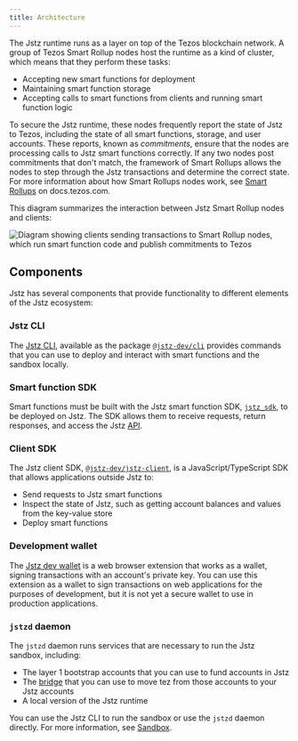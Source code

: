 ```yaml
---
title: Architecture
---
```


The Jstz runtime runs as a layer on top of the Tezos blockchain network.
A group of Tezos Smart Rollup nodes host the runtime as a kind of cluster, which means that they perform these tasks:

- Accepting new smart functions for deployment
- Maintaining smart function storage
- Accepting calls to smart functions from clients and running smart function logic

To secure the Jstz runtime, these nodes frequently report the state of Jstz to Tezos, including the state of all smart functions, storage, and user accounts.
These reports, known as _commitments_, ensure that the nodes are processing calls to Jstz smart functions correctly.
If any two nodes post commitments that don't match, the framework of Smart Rollups allows the nodes to step through the Jstz transactions and determine the correct state.
For more information about how Smart Rollups nodes work, see [Smart Rollups](https://docs.tezos.com/architecture/smart-rollups) on docs.tezos.com.

This diagram summarizes the interaction between Jstz Smart Rollup nodes and clients:

![Diagram showing clients sending transactions to Smart Rollup nodes, which run smart function code and publish commitments to Tezos](/img/architecture.png)

## Components

Jstz has several components that provide functionality to different elements of the Jstz ecosystem:

### Jstz CLI

The [Jstz CLI](/cli), available as the package [`@jstz-dev/cli`](https://www.npmjs.com/package/@jstz-dev/cli) provides commands that you can use to deploy and interact with smart functions and the sandbox locally.

### Smart function SDK

Smart functions must be built with the Jstz smart function SDK, [`jstz_sdk`](https://www.npmjs.com/package/jstz_sdk), to be deployed on Jstz.
The SDK allows them to receive requests, return responses, and access the Jstz [API](/api/).

### Client SDK

The Jstz client SDK, [`@jstz-dev/jstz-client`](https://www.npmjs.com/package/@jstz-dev/jstz-client), is a JavaScript/TypeScript SDK that allows applications outside Jstz to:

- Send requests to Jstz smart functions
- Inspect the state of Jstz, such as getting account balances and values from the key-value store
- Deploy smart functions

### Development wallet

The [Jstz dev wallet](https://github.com/jstz-dev/dev-wallet) is a web browser extension that works as a wallet, signing transactions with an account's private key.
You can use this extension as a wallet to sign transactions on web applications for the purposes of development, but it is not yet a secure wallet to use in production applications.

### `jstzd` daemon

The `jstzd` daemon runs services that are necessary to run the Jstz sandbox, including:

- The layer 1 bootstrap accounts that you can use to fund accounts in Jstz
- The [bridge](/architecture/bridge) that you can use to move tez from those accounts to your Jstz accounts
- A local version of the Jstz runtime

You can use the Jstz CLI to run the sandbox or use the `jstzd` daemon directly.
For more information, see [Sandbox](/sandbox).
